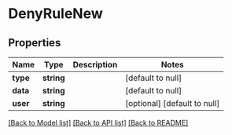 # DenyRuleNew

## Properties
Name | Type | Description | Notes
------------ | ------------- | ------------- | -------------
**type** | **string** |  | [default to null]
**data** | **string** |  | [default to null]
**user** | **string** |  | [optional] [default to null]

[[Back to Model list]](../README.md#documentation-for-models) [[Back to API list]](../README.md#documentation-for-api-endpoints) [[Back to README]](../README.md)


